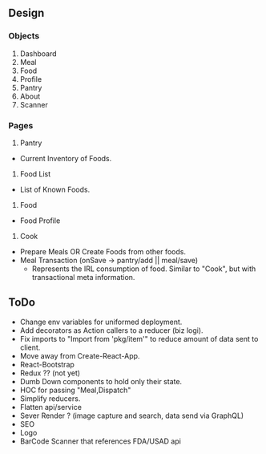 ## Design

### Objects
1. Dashboard
1. Meal
1. Food
1. Profile
1. Pantry
1. About
1. Scanner

### Pages
1. Pantry
  - Current Inventory of Foods.
1. Food List
  - List of Known Foods.
1. Food
  - Food Profile
1. Cook
  - Prepare Meals OR Create Foods from other foods.
  - Meal Transaction (onSave -> pantry/add || meal/save)
    - Represents the IRL consumption of food. Similar to "Cook", but with transactional meta information.

## ToDo

- Change env variables for uniformed deployment.
- Add decorators as Action callers to a reducer (biz logi).
- Fix imports to "Import <Item> from 'pkg/item'" to reduce amount of data sent to client.
- Move away from Create-React-App.
- React-Bootstrap
- Redux ?? (not yet)
- Dumb Down components to hold only their state.
- HOC for passing "Meal,Dispatch"
- Simplify reducers.
- Flatten api/service
- Sever Render ? (image capture and search, data send via GraphQL)
- SEO
- Logo
- BarCode Scanner that references FDA/USAD api
